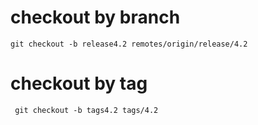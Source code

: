 # checkout by branch
`git checkout -b release4.2 remotes/origin/release/4.2`
# checkout by tag
` git checkout -b tags4.2 tags/4.2`
